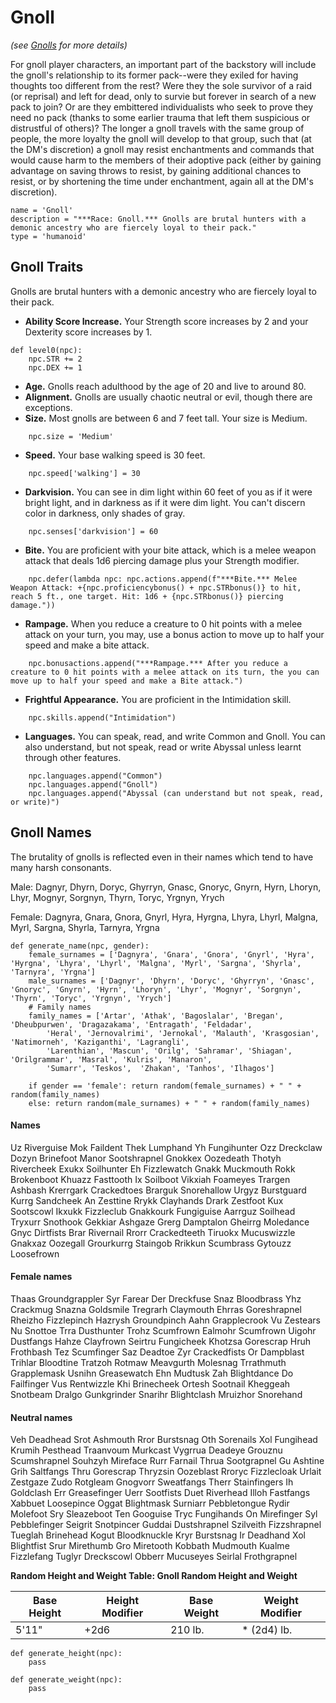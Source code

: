 # Gnoll
*(see [Gnolls](../Creatures/Gnolls.md) for more details)*

For gnoll player characters, an important part of the backstory will include the gnoll's relationship to its former pack--were they exiled for having thoughts too different from the rest? Were they the sole survivor of a raid (or reprisal) and left for dead, only to survie but forever in search of a new pack to join? Or are they embittered individualists who seek to prove they need no pack (thanks to some earlier trauma that left them suspicious or distrustful of others)? The longer a gnoll travels with the same group of people, the more loyalty the gnoll will develop to that group, such that (at the DM's discretion) a gnoll may resist enchantments and commands that would cause harm to the members of their adoptive pack (either by gaining advantage on saving throws to resist, by gaining additional chances to resist, or by shortening the time under enchantment, again all at the DM's discretion).

```
name = 'Gnoll'
description = "***Race: Gnoll.*** Gnolls are brutal hunters with a demonic ancestry who are fiercely loyal to their pack."
type = 'humanoid'
```

## Gnoll Traits
Gnolls are brutal hunters with a demonic ancestry who are fiercely loyal to their pack.

* **Ability Score Increase.** Your Strength score increases by 2 and your Dexterity score increases by 1.

```
def level0(npc):
    npc.STR += 2
    npc.DEX += 1
```

* **Age.** Gnolls reach adulthood by the age of 20 and live to around 80.
* **Alignment.** Gnolls are usually chaotic neutral or evil, though there are exceptions.
* **Size.** Most gnolls are between 6 and 7 feet tall. Your size is Medium.

```
    npc.size = 'Medium'
```

* **Speed.** Your base walking speed is 30 feet.

```
    npc.speed['walking'] = 30
```

* **Darkvision.** You can see in dim light within 60 feet of you as if it were bright light, and in darkness as if it were dim light. You can't discern color in darkness, only shades of gray.

```
    npc.senses['darkvision'] = 60
```

* **Bite.** You are proficient with your bite attack, which is a melee weapon attack that deals 1d6 piercing damage plus your Strength modifier.

```
    npc.defer(lambda npc: npc.actions.append(f"***Bite.*** Melee Weapon Attack: +{npc.proficiencybonus() + npc.STRbonus()} to hit, reach 5 ft., one target. Hit: 1d6 + {npc.STRbonus()} piercing damage."))
```

* **Rampage.** When you reduce a creature to 0 hit points with a melee attack on your turn, you may, use a bonus action to move up to half your speed and make a bite attack.

```
    npc.bonusactions.append("***Rampage.*** After you reduce a creature to 0 hit points with a melee attack on its turn, the you can move up to half your speed and make a Bite attack.")
```

* **Frightful Appearance.** You are proficient in the Intimidation skill.

```
    npc.skills.append("Intimidation")
```

* **Languages.** You can speak, read, and write Common and Gnoll. You can also understand, but not speak, read or write Abyssal unless learnt through other features.

```
    npc.languages.append("Common")
    npc.languages.append("Gnoll")
    npc.languages.append("Abyssal (can understand but not speak, read, or write)")
```


## Gnoll Names
The brutality of gnolls is reflected even in their names which tend to have many harsh consonants.

Male: Dagnyr, Dhyrn, Doryc, Ghyrryn, Gnasc, Gnoryc, Gnyrn, Hyrn, Lhoryn, Lhyr, Mognyr, Sorgnyn, Thyrn, Toryc, Yrgnyn, Yrych

Female: Dagnyra, Gnara, Gnora, Gnyrl, Hyra, Hyrgna, Lhyra, Lhyrl, Malgna, Myrl, Sargna, Shyrla, Tarnyra, Yrgna

```
def generate_name(npc, gender):
    female_surnames = ['Dagnyra', 'Gnara', 'Gnora', 'Gnyrl', 'Hyra', 'Hyrgna', 'Lhyra', 'Lhyrl', 'Malgna', 'Myrl', 'Sargna', 'Shyrla', 'Tarnyra', 'Yrgna']
    male_surnames = ['Dagnyr', 'Dhyrn', 'Doryc', 'Ghyrryn', 'Gnasc', 'Gnoryc', 'Gnyrn', 'Hyrn', 'Lhoryn', 'Lhyr', 'Mognyr', 'Sorgnyn', 'Thyrn', 'Toryc', 'Yrgnyn', 'Yrych']
    # Family names
    family_names = ['Artar', 'Athak', 'Bagoslalar', 'Bregan', 'Dheubpurwen', 'Dragazakama', 'Entragath', 'Feldadar', 
        'Heral', 'Jernovalrimi', 'Jernokal', 'Malauth', 'Krasgosian', 'Natimorneh', 'Kaziganthi', 'Lagrangli', 
        'Larenthian', 'Mascun', 'Orilg', 'Sahramar', 'Shiagan', 'Orilgrammar', 'Masral', 'Kulris', 'Manaron', 
        'Sumarr', 'Teskos',  'Zhakan', 'Tanhos', 'Ilhagos']

    if gender == 'female': return random(female_surnames) + " " + random(family_names)
    else: return random(male_surnames) + " " + random(family_names)
```

#### Names
Uz Riverguise
Mok Faildent
Thek Lumphand
Yh Fungihunter
Ozz Dreckclaw
Dozyn Brinefoot
Manor Sootshrapnel
Gnokkex Oozedeath
Thotyh Rivercheek
Exukx Soilhunter
Eh Fizzlewatch
Gnakk Muckmouth
Rokk Brokenboot
Khuazz Fasttooth
Ix Soilboot
Vikxiah Foameyes
Trargen Ashbash
Krerrgark Crackedtoes
Brarguk Snorehallow
Urgyz Burstguard
Kurrg Sandcheek
An Zesttine
Rrykk Clayhands
Drark Zestfoot
Kux Sootscowl
Ikxukk Fizzleclub
Gnakkourk Fungiguise
Aarrguz Soilhead
Tryxurr Snothook
Gekkiar Ashgaze
Grerg Damptalon
Gheirrg Moledance
Gnyc Dirtfists
Brar Rivernail
Rrorr Crackedteeth
Tiruokx Mucuswizzle
Gnakxaz Oozegall
Grourkurrg Staingob
Rrikkun Scumbrass
Gytouzz Loosefrown

#### Female names
Thaas Groundgrappler
Syr Farear
Der Dreckfuse
Snaz Bloodbrass
Yhz Crackmug
Snazna Goldsmile
Tregrarh Claymouth
Ehrras Goreshrapnel
Rheizho Fizzlepinch
Hazrysh Groundpinch
Aahn Grapplecrook
Vu Zestears
Nu Snottoe
Trra Dusthunter
Trohz Scumfrown
Ealmohr Scumfrown
Uigohr Dustfangs
Hahze Clayfrown
Seirtru Fungicheek
Khotzsa Gorescrap
Hruh Frothbash
Tez Scumfinger
Saz Deadtoe
Zyr Crackedfists
Or Dampblast
Trihlar Bloodtine
Tratzoh Rotmaw
Meavgurth Molesnag
Trrathmuth Grapplemask
Usnihn Greasewatch
Ehn Mudtusk
Zah Blightdance
Do Failfinger
Vus Rentwizzle
Khi Brinecheek
Ortesh Sootnail
Kheggeah Snotbeam
Dralgo Gunkgrinder
Snarihr Blightclash
Mruizhor Snorehand

#### Neutral names
Veh Deadhead
Srot Ashmouth
Rror Burstsnag
Oth Sorenails
Xol Fungihead
Krumih Pesthead
Traanvoum Murkcast
Vygrrua Deadeye
Grouznu Scumshrapnel
Souhzyh Mireface
Rurr Farnail
Thrua Sootgrapnel
Gu Ashtine
Grih Saltfangs
Thru Gorescrap
Thryzsin Oozeblast
Rroryc Fizzlecloak
Urlait Zestgaze
Zudo Rotgleam
Gnogvorr Sweatfangs
Therr Stainfingers
Ih Goldclash
Err Greasefinger
Uerr Sootfists
Duet Riverhead
Illoh Fastfangs
Xabbuet Loosepince
Oggat Blightmask
Surniarr Pebbletongue
Rydir Molefoot
Sry Sleazeboot
Ten Googuise
Tryc Fungihands
On Mirefinger
Syl Pebblefinger
Seigrit Snotpincer
Guddai Dustshrapnel
Szilveith Fizzshrapnel
Tueglah Brinehead
Kogut Bloodknuckle
Kryr Burstsnag
Ir Deadhand
Xol Blightfist
Srur Mirethumb
Gro Miretooth
Kobbath Mudmouth
Kualme Fizzlefang
Tuglyr Dreckscowl
Obberr Mucuseyes
Seirlal Frothgrapnel

**Random Height and Weight Table: Gnoll Random Height and Weight**

Base Height | Height Modifier | Base Weight | Weight Modifier
----------- | --------------- | ----------- | ---------------
5'11" | +2d6 | 210 lb. | * (2d4) lb.

```
def generate_height(npc):
    pass

def generate_weight(npc):
    pass
```
